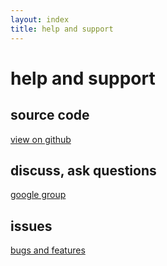 ```yaml
---
layout: index
title: help and support
---
```


help and support
=====

source code
-----
[view on github](https://github.com/jooby-project/jooby)

discuss, ask questions
-----
[google group](https://groups.google.com/forum/#!forum/jooby-project)

issues
-----
[bugs and features](https://github.com/jooby-project/jooby/issues)
